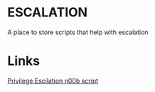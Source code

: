 # ESCALATION
A place to store scripts that help with escalation

# Links
[Privilege Escilation n00b script](https://github.com/carlospolop/privilege-escalation-awesome-scripts-suite.git) 
